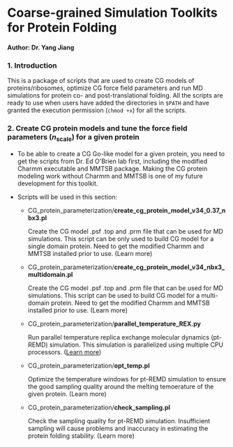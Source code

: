 # Coarse-grained Simulation Toolkits for Protein Folding
#### Author: Dr. Yang Jiang

### 1. Introduction
This is a package of scripts that are used to create CG models of proteins/ribosomes, optimize CG force field parameters and run MD simulations for protein co- and post-translational folding. All the scripts are ready to use when users have added the directories in `$PATH` and have granted the execution permission (`chmod +x`) for all the scripts. 

### 2. Create CG protein models and tune the force field parameters (*n*<sub>scale</sub>) for a given protein
- To be able to create a CG Go-like model for a given protein, you need to get the scripts from Dr. Ed O'Brien lab first, including the modified Charmm executable and MMTSB package. Making the CG protein modeling work without Charmm and MMTSB is one of my future development for this toolkit.

- Scripts will be used in this section:
  - CG_protein_parameterization/**create_cg_protein_model_v34_0.37_nbx3.pl**
    
    Create the CG model .psf .top and .prm file that can be used for MD simulations. This script can be only used to build CG model for a single domain protein. Need to get the modified Charmm and MMTSB installed prior to use. (Learn more)
  - CG_protein_parameterization/**create_cg_protein_model_v34_nbx3_multidomain.pl**
    
    Create the CG model .psf .top and .prm file that can be used for MD simulations. This script can be used to build CG model for a multi-domain protein. Need to get the modified Charmm and MMTSB installed prior to use. (Learn more)
  - CG_protein_parameterization/**parallel_temperature_REX.py**
    
    Run parallel temperature replica exchange molecular dynamics (pt-REMD) simulation. This simulation is parallelized using multiple CPU processors. ([Learn more](../wikis/help_wiki/parallel_temperature_REX))
  - CG_protein_parameterization/**opt_temp.pl**
  
    Optimize the temperature windows for pt-REMD simulation to ensure the good sampling quality around the melting temoerature of the given protein. (Learn more)
  - CG_protein_parameterization/**check_sampling.pl**
  
    Check the sampling quality for pt-REMD simulation. Insufficient sampling will cause problems and inaccuracy in estimating the protein folding stability. (Learn more)
